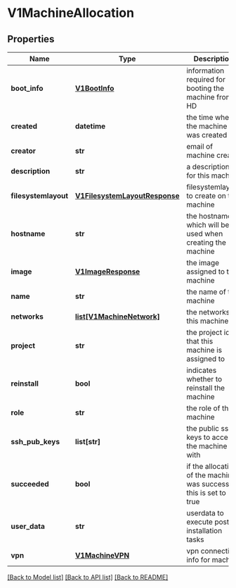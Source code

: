 # V1MachineAllocation

## Properties
Name | Type | Description | Notes
------------ | ------------- | ------------- | -------------
**boot_info** | [**V1BootInfo**](V1BootInfo.md) | information required for booting the machine from HD | [optional] 
**created** | **datetime** | the time when the machine was created | 
**creator** | **str** | email of machine creator | 
**description** | **str** | a description for this machine | [optional] 
**filesystemlayout** | [**V1FilesystemLayoutResponse**](V1FilesystemLayoutResponse.md) | filesystemlayout to create on this machine | [optional] 
**hostname** | **str** | the hostname which will be used when creating the machine | 
**image** | [**V1ImageResponse**](V1ImageResponse.md) | the image assigned to this machine | [optional] 
**name** | **str** | the name of the machine | 
**networks** | [**list[V1MachineNetwork]**](V1MachineNetwork.md) | the networks of this machine | 
**project** | **str** | the project id that this machine is assigned to | 
**reinstall** | **bool** | indicates whether to reinstall the machine | 
**role** | **str** | the role of the machine | 
**ssh_pub_keys** | **list[str]** | the public ssh keys to access the machine with | 
**succeeded** | **bool** | if the allocation of the machine was successful, this is set to true | 
**user_data** | **str** | userdata to execute post installation tasks | [optional] 
**vpn** | [**V1MachineVPN**](V1MachineVPN.md) | vpn connection info for machine | [optional] 

[[Back to Model list]](../README.md#documentation-for-models) [[Back to API list]](../README.md#documentation-for-api-endpoints) [[Back to README]](../README.md)



